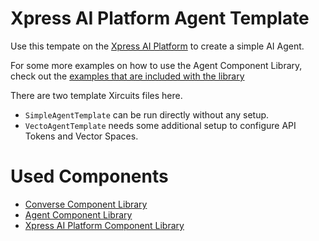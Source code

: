 # Xpress AI Platform Agent Template

Use this tempate on the [Xpress AI Platform](https://xpress.ai) to create a 
simple AI Agent. 

For some more examples on how to use the Agent Component Library, check out 
the [examples that are included with the library](https://github.com/XpressAI/xai-agent)

There are two template Xircuits files here.

- `SimpleAgentTemplate` can be run directly without any setup.
- `VectoAgentTemplate` needs some additional setup to configure API Tokens and Vector Spaces.


# Used Components
- [Converse Component Library](https://github.com/XpressAI/xai-converse)
- [Agent Component Library](https://github.com/XpressAI/xai-agent)
- [Xpress AI Platform Component Library](https://github.com/XpressAI/xai-xpressai)